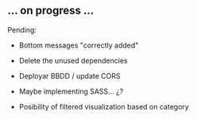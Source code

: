 ## ... on progress ...

Pending: 

- Bottom messages "correctly added"

- Delete the unused dependencies
- Deployar BBDD / update CORS

- Maybe implementing SASS... ¿?
- Posibility of filtered visualization based on category
